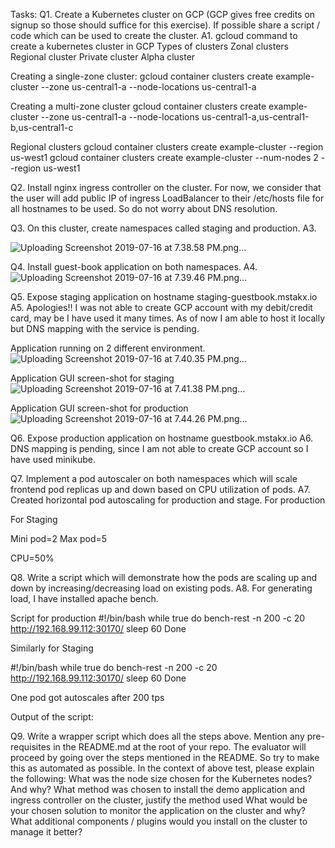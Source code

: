 Tasks:
Q1. Create a Kubernetes cluster on GCP (GCP gives free credits on signup so those should suffice for this
exercise). If possible share a script / code which can be used to create the cluster.
A1. gcloud command to create a kubernetes cluster in GCP
Types of clusters
Zonal clusters
Regional cluster
Private cluster
Alpha cluster

Creating a single-zone cluster:
gcloud container clusters create example-cluster --zone us-central1-a --node-locations us-central1-a

Creating a multi-zone cluster
gcloud container clusters create example-cluster --zone us-central1-a --node-locations us-central1-a,us-central1-b,us-central1-c

Regional clusters
gcloud container clusters create example-cluster --region us-west1
gcloud container clusters create example-cluster --num-nodes 2 --region us-west1

Q2. Install nginx ingress controller on the cluster. For now, we consider that the user will add public IP of
ingress LoadBalancer to their /etc/hosts file for all hostnames to be used. So do not worry about DNS
resolution.


Q3. On this cluster, create namespaces called staging and production.
A3. 

![Uploading Screenshot 2019-07-16 at 7.38.58 PM.png…]()



Q4. Install guest-book application on both namespaces.
A4. 
![Uploading Screenshot 2019-07-16 at 7.39.46 PM.png…]()



Q5. Expose staging application on hostname staging-guestbook.mstakx.io
A5. Apologies!!  I was not able to create GCP account with my debit/credit card, may be I have used it many times.
As of now I am able to host it locally but DNS mapping with the service is pending.

Application running on 2 different environment.
![Uploading Screenshot 2019-07-16 at 7.40.35 PM.png…]()

Application GUI screen-shot for staging
![Uploading Screenshot 2019-07-16 at 7.41.38 PM.png…]()


Application GUI screen-shot for production
![Uploading Screenshot 2019-07-16 at 7.44.26 PM.png…]()



Q6. Expose production application on hostname guestbook.mstakx.io
A6. DNS mapping is pending, since I am not able to create GCP account so I have used minikube.

Q7. Implement a pod autoscaler on both namespaces which will scale frontend pod replicas up and down
based on CPU utilization of pods.
A7.
Created horizontal pod autoscaling for production and stage.
For production


For Staging


Mini pod=2
Max pod=5

CPU=50%





Q8. Write a script which will demonstrate how the pods are scaling up and down by increasing/decreasing load
on existing pods.
A8.
For generating load, I have installed apache bench.

Script for production
#!/bin/bash
while true
do
bench-rest -n 200 -c 20 http://192.168.99.112:30170/
sleep 60
Done

Similarly for Staging

#!/bin/bash
while true
do
bench-rest -n 200 -c 20 http://192.168.99.112:30170/
sleep 60
Done


One pod got autoscales after 200 tps


Output of the script:

Q9. Write a wrapper script which does all the steps above. Mention any pre-requisites in the README.md at
the root of your repo.
The evaluator will proceed by going over the steps mentioned in the README. So try to make this as
automated as possible.
In the context of above test, please explain the following:
What was the node size chosen for the Kubernetes nodes? And why?
What method was chosen to install the demo application and ingress controller on the cluster, justify the
method used
What would be your chosen solution to monitor the application on the cluster and why?
What additional components / plugins would you install on the cluster to manage it better?


